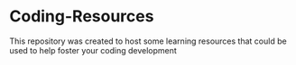 # Coding-Resources
This repository was created to host some learning resources that could be used to help foster your coding development
